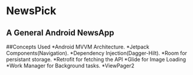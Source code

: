 # NewsPick
## A General Android NewsApp 

##Concepts Used
 *Android MVVM Architecture.
 *Jetpack Components(Navigation).
 *Dependency Injection(Dagger-Hilt).
 *Room for persistant storage.
 *Retrofit for fetching the API
 *Glide for Image Loading
 *Work Manager for Background tasks.
 *ViewPager2
